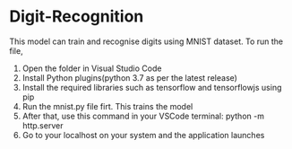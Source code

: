 # Digit-Recognition
This model can train and recognise digits using MNIST dataset.
To run the file,
1. Open the folder in Visual Studio Code
2. Install Python plugins(python 3.7 as per the latest release)
3. Install the required libraries such as tensorflow and tensorflowjs using pip
4. Run the mnist.py file firt. This trains the model
5. After that, use this command in your VSCode terminal:  python -m http.server
6. Go to your localhost on your system and the application launches
